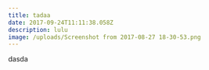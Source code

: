 ```yaml
---
title: tadaa
date: 2017-09-24T11:11:38.058Z
description: lulu
image: /uploads/Screenshot from 2017-08-27 18-30-53.png
---
```

dasda
